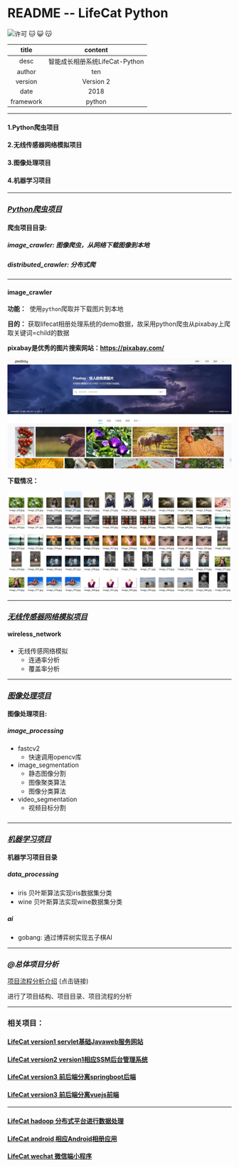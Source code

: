README -- LifeCat Python
===========================
![许可](https://img.shields.io/dub/l/vibe-d.svg) 
:cat: :smiley_cat: :kissing_cat:

|title|content|
|:---:|:---:
|desc|智能成长相册系统LifeCat-Python
|author|ten
|version|Version 2
|date|2018
|framework|python
******************************************************************************

#### 1.Python爬虫项目 
#### 2.无线传感器网络模拟项目 
#### 3.图像处理项目
#### 4.机器学习项目

******************************************************************************
### _[Python爬虫项目](#)_

#### 爬虫项目目录:
##### image_crawler: 图像爬虫，从网络下载图像到本地
##### distributed_crawler: 分布式爬

---------------------------------------------------------------
#### image_crawler
**功能：**
  使用`python`爬取并下载图片到本地  
  
**目的：**
  获取lifecat相册处理系统的demo数据，故采用python爬虫从pixabay上爬取关键词=child的数据

**pixabay是优秀的图片搜索网站：https://pixabay.com/**

![image](images/show-1.png)

**下载情况：**

![image](images/show-2.png)

---------------------------------------------------------------
### _[无线传感器网络模拟项目](#)_

#### wireless_network
  * 无线传感网络模拟
    * 连通率分析
    * 覆盖率分析

-----------------------------------------------------------------
### _[图像处理项目](#)_

#### 图像处理项目:
##### image_processing
  * fastcv2
    * 快速调用opencv库
  * image_segmentation
    * 静态图像分割
    * 图像聚类算法
    * 图像分类算法
  * video_segmentation
    * 视频目标分割
 
##### 

---------------------------------------------------------------
### _[机器学习项目](#)_

#### 机器学习项目目录
##### data_processing
  * iris 贝叶斯算法实现iris数据集分类
  * wine 贝叶斯算法实现wine数据集分类
##### ai
  * gobang: 通过博弈树实现五子棋AI

*****************************************************************************
### _@总体项目分析_
  
  [项目流程分析介绍](https://zhuanlan.zhihu.com/p/41211110) (点击链接)  
  
  进行了项目结构、项目目录、项目流程的分析

******************************************************************************
### 相关项目：
#### [LifeCat version1 servlet基础Javaweb服务网站](https://github.com/kevinten10/lifecatweb)
#### [LifeCat version2 version1相应SSM后台管理系统](https://github.com/kevinten10/SSM-lifecat)
#### [LifeCat version3 前后端分离springboot后端](https://github.com/kevinten10/springboot-lifecat)
#### [LifeCat version3 前后端分离vuejs前端](https://github.com/kevinten10/Web-lifecat)
*****************************************************************************
#### [LifeCat hadoop 分布式平台进行数据处理](https://github.com/kevinten10/Hadoop-lifecat)
#### [LifeCat android 相应Android相册应用](https://github.com/kevinten10/Android-lifecat)
#### [LifeCat wechat 微信端小程序](https://github.com/kevinten10/WeChat-lifecat)


